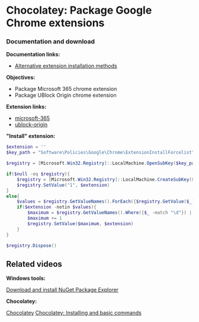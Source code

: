 # Chocolatey: Package Google Chrome extensions
### Documentation and download
<b>Documentation links:</b>

* [Alternative extension installation methods](https://developer.chrome.com/docs/extensions/how-to/distribute/install-extensions)

<b>Objectives:</b>

* Package Microsoft 365 chrome extension
* Package UBlock Origin chrome extension

<b>Extension links:</b>

* [microsoft-365](https://chromewebstore.google.com/detail/microsoft-365/ndjpnladcallmjemlbaebfadecfhkepb?hl=en-US)
* [ublock-origin](https://chromewebstore.google.com/detail/ublock-origin/cjpalhdlnbpafiamejdnhcphjbkeiagm?hl=en-US)


<b>"Install" extension:</b>

```powershell
$extension = ''
$key_path = "Software\Policies\Google\Chrome\ExtensionInstallForcelist"

$registry = [Microsoft.Win32.Registry]::LocalMachine.OpenSubKey($key_path, $true)

if($null -eq $registry){
    $registry = [Microsoft.Win32.Registry]::LocalMachine.CreateSubKey($key_path, $true)
    $registry.SetValue("1", $extension)
}
else{
    $values = $registry.GetValueNames().ForEach({$registry.GetValue($_)})
    if($extension -notin $values){
        $maximum = $registry.GetValueNames().Where({$_ -match "\d"}) | measure -maximum | select -expand maximum
        $maximum += 1
        $registry.SetValue($maximum, $extension)
    }
}

$registry.Dispose()
```

## Related videos

<b>Windows tools:</b>

[Download and install NuGet Package Explorer](https://youtu.be/94u9jDCpifM)

<b>Chocolatey:</b>

[Chocolatey](https://youtu.be/grueS3wnRNw)
[Chocolatey: Installing and basic commands](https://youtu.be/vEH7t5eqJq4)